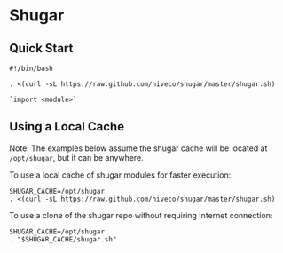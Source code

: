 # Shugar

## Quick Start

```
#!/bin/bash

. <(curl -sL https://raw.github.com/hiveco/shugar/master/shugar.sh)

`import <module>`
```

## Using a Local Cache

Note: The examples below assume the shugar cache will be located at `/opt/shugar`, but it can be anywhere.

To use a local cache of shugar modules for faster execution:

```
SHUGAR_CACHE=/opt/shugar
. <(curl -sL https://raw.github.com/hiveco/shugar/master/shugar.sh)
```

To use a clone of the shugar repo without requiring Internet connection:

```
SHUGAR_CACHE=/opt/shugar
. "$SHUGAR_CACHE/shugar.sh"
```
